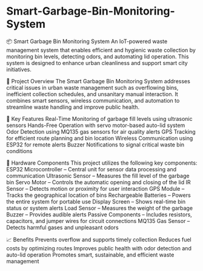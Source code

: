 # Smart-Garbage-Bin-Monitoring-System

📦 Smart Garbage Bin Monitoring System
An IoT-powered waste management system that enables efficient and hygienic waste collection by monitoring bin levels, detecting odors, and automating lid operation. This system is designed to enhance urban cleanliness and support smart city initiatives.

📑 Project Overview
The Smart Garbage Bin Monitoring System addresses critical issues in urban waste management such as overflowing bins, inefficient collection schedules, and unsanitary manual interaction. It combines smart sensors, wireless communication, and automation to streamline waste handling and improve public health.

🚀 Key Features
Real-Time Monitoring of garbage fill levels using ultrasonic sensors
Hands-Free Operation with servo motor-based auto-lid system
Odor Detection using MQ135 gas sensors for air quality alerts
GPS Tracking for efficient route planning and bin location
Wireless Communication using ESP32 for remote alerts
Buzzer Notifications to signal critical waste bin conditions

🔧 Hardware Components
This project utilizes the following key components:
ESP32 Microcontroller – Central unit for sensor data processing and communication
Ultrasonic Sensor – Measures the fill level of the garbage bin
Servo Motor – Controls the automatic opening and closing of the lid
IR Sensor – Detects motion or proximity for user interaction
GPS Module – Tracks the geographical location of bins
Rechargeable Batteries – Powers the entire system for portable use
Display Screen – Shows real-time bin status or system alerts
Load Sensor – Measures the weight of the garbage
Buzzer – Provides audible alerts
Passive Components – Includes resistors, capacitors, and jumper wires for circuit connections
MQ135 Gas Sensor – Detects harmful gases and unpleasant odors

📈 Benefits
Prevents overflow and supports timely collection
Reduces fuel costs by optimizing routes
Improves public health with odor detection and auto-lid operation
Promotes smart, sustainable, and efficient waste management
